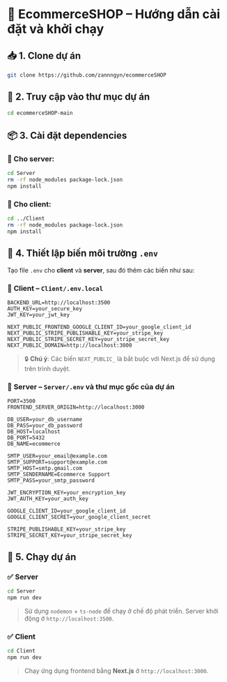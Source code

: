 # 🛒 EcommerceSHOP – Hướng dẫn cài đặt và khởi chạy

## 📥 1. Clone dự án

```bash
git clone https://github.com/zannngyn/ecommerceSHOP
```

## 📂 2. Truy cập vào thư mục dự án

```bash
cd ecommerceSHOP-main
```

## 📦 3. Cài đặt dependencies

### 🔧 Cho **server**:

```bash
cd Server
rm -rf node_modules package-lock.json
npm install
```

### 🎨 Cho **client**:

```bash
cd ../Client
rm -rf node_modules package-lock.json
npm install
```

## 🧪 4. Thiết lập biến môi trường `.env`

Tạo file `.env` cho **client** và **server**, sau đó thêm các biến như sau:

### 📁 **Client – `Client/.env.local`**

```env.local
BACKEND_URL=http://localhost:3500
AUTH_KEY=your_secure_key
JWT_KEY=your_jwt_key

NEXT_PUBLIC_FRONTEND_GOOGLE_CLIENT_ID=your_google_client_id
NEXT_PUBLIC_STRIPE_PUBLISHABLE_KEY=your_stripe_key
NEXT_PUBLIC_STRIPE_SECRET_KEY=your_stripe_secret_key
NEXT_PUBLIC_DOMAIN=http://localhost:3000

```

> 🔒 **Chú ý**: Các biến `NEXT_PUBLIC_` là bắt buộc với Next.js để sử dụng trên trình duyệt.

### 📁 **Server – `Server/.env` và thư mục gốc của dự án**

```env
PORT=3500
FRONTEND_SERVER_ORIGIN=http://localhost:3000

DB_USER=your_db_username
DB_PASS=your_db_password
DB_HOST=localhost
DB_PORT=5432
DB_NAME=ecommerce

SMTP_USER=your_email@example.com
SMTP_SUPPORT=support@example.com
SMTP_HOST=smtp.gmail.com
SMTP_SENDERNAME=Ecommerce Support
SMTP_PASS=your_smtp_password

JWT_ENCRYPTION_KEY=your_encryption_key
JWT_AUTH_KEY=your_auth_key

GOOGLE_CLIENT_ID=your_google_client_id
GOOGLE_CLIENT_SECRET=your_google_client_secret

STRIPE_PUBLISHABLE_KEY=your_stripe_key
STRIPE_SECRET_KEY=your_stripe_secret_key
```

## 🚀 5. Chạy dự án

### ✅ Server

```bash
cd Server
npm run dev
```

> Sử dụng `nodemon` + `ts-node` để chạy ở chế độ phát triển. Server khởi động ở `http://localhost:3500`.

### ✅ Client

```bash
cd Client
npm run dev
```

> Chạy ứng dụng frontend bằng **Next.js** ở `http://localhost:3000`.
